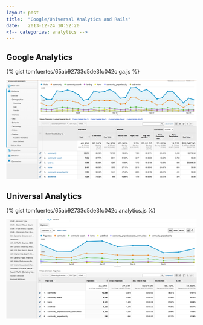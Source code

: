 ```yaml
---
layout: post
title:  "Google/Universal Analytics and Rails"
date:   2013-12-24 10:52:20
<!-- categories: analytics -->
---
```


## Google Analytics

{% gist tomfuertes/65ab92733d5de3fc042c ga.js %}

[![screenshot of page types in Google Analytics][ga]][ga]

## Universal Analytics

{% gist tomfuertes/65ab92733d5de3fc042c analytics.js %}

[![screenshot of page types in Google Analytics][ua]][ua]

[ga]: /images/ga-custom-var-page-type.png
[ua]: /images/ua-custom-var-page-type.png